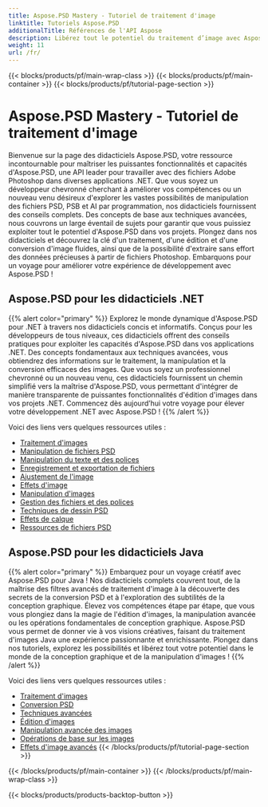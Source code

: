 ```yaml
---
title: Aspose.PSD Mastery - Tutoriel de traitement d'image
linktitle: Tutoriels Aspose.PSD
additionalTitle: Références de l'API Aspose
description: Libérez tout le potentiel du traitement d’image avec Aspose.PSD ! Plongez dans nos didacticiels complets pour obtenir des informations d’experts et des conseils pratiques.
weight: 11
url: /fr/
---
```


{{< blocks/products/pf/main-wrap-class >}}
{{< blocks/products/pf/main-container >}}
{{< blocks/products/pf/tutorial-page-section >}}

# Aspose.PSD Mastery - Tutoriel de traitement d'image


Bienvenue sur la page des didacticiels Aspose.PSD, votre ressource incontournable pour maîtriser les puissantes fonctionnalités et capacités d'Aspose.PSD, une API leader pour travailler avec des fichiers Adobe Photoshop dans diverses applications .NET. Que vous soyez un développeur chevronné cherchant à améliorer vos compétences ou un nouveau venu désireux d'explorer les vastes possibilités de manipulation des fichiers PSD, PSB et AI par programmation, nos didacticiels fournissent des conseils complets. Des concepts de base aux techniques avancées, nous couvrons un large éventail de sujets pour garantir que vous puissiez exploiter tout le potentiel d'Aspose.PSD dans vos projets. Plongez dans nos didacticiels et découvrez la clé d'un traitement, d'une édition et d'une conversion d'image fluides, ainsi que de la possibilité d'extraire sans effort des données précieuses à partir de fichiers Photoshop. Embarquons pour un voyage pour améliorer votre expérience de développement avec Aspose.PSD !

## Aspose.PSD pour les didacticiels .NET
{{% alert color="primary" %}}
Explorez le monde dynamique d'Aspose.PSD pour .NET à travers nos didacticiels concis et informatifs. Conçus pour les développeurs de tous niveaux, ces didacticiels offrent des conseils pratiques pour exploiter les capacités d'Aspose.PSD dans vos applications .NET. Des concepts fondamentaux aux techniques avancées, vous obtiendrez des informations sur le traitement, la manipulation et la conversion efficaces des images. Que vous soyez un professionnel chevronné ou un nouveau venu, ces didacticiels fournissent un chemin simplifié vers la maîtrise d'Aspose.PSD, vous permettant d'intégrer de manière transparente de puissantes fonctionnalités d'édition d'images dans vos projets .NET. Commencez dès aujourd’hui votre voyage pour élever votre développement .NET avec Aspose.PSD !
{{% /alert %}}

Voici des liens vers quelques ressources utiles :
 
- [Traitement d'images](./net/image-processing/)
- [Manipulation de fichiers PSD](./net/psd-file-manipulation/)
- [Manipulation du texte et des polices](./net/text-and-font-manipulation/)
- [Enregistrement et exportation de fichiers](./net/file-saving-and-exporting/)
- [Ajustement de l'image](./net/image-adjustment/)
- [Effets d'image](./net/image-effects/)
- [Manipulation d'images](./net/image-manipulation/)
- [Gestion des fichiers et des polices](./net/file-and-font-handling/)
- [Techniques de dessin PSD](./net/psd-drawing-techniques/)
- [Effets de calque](./net/layer-effects/)
- [Ressources de fichiers PSD](./net/psd-file-resources/)


## Aspose.PSD pour les didacticiels Java
{{% alert color="primary" %}}
Embarquez pour un voyage créatif avec Aspose.PSD pour Java ! Nos didacticiels complets couvrent tout, de la maîtrise des filtres avancés de traitement d'image à la découverte des secrets de la conversion PSD et à l'exploration des subtilités de la conception graphique. Élevez vos compétences étape par étape, que vous vous plongiez dans la magie de l'édition d'images, la manipulation avancée ou les opérations fondamentales de conception graphique. Aspose.PSD vous permet de donner vie à vos visions créatives, faisant du traitement d'images Java une expérience passionnante et enrichissante. Plongez dans nos tutoriels, explorez les possibilités et libérez tout votre potentiel dans le monde de la conception graphique et de la manipulation d'images !
{{% /alert %}}

Voici des liens vers quelques ressources utiles :

- [Traitement d'images](./java/image-processing/)
- [Conversion PSD](./java/psd-conversion/)
- [Techniques avancées](./java/advanced-techniques/)
- [Édition d'images](./java/image-editing/)
- [Manipulation avancée des images](./java/advanced-image-manipulation/)
- [Opérations de base sur les images](./java/basic-image-operations/)
- [Effets d'image avancés](./java/advanced-image-effects/)
{{< /blocks/products/pf/tutorial-page-section >}}

{{< /blocks/products/pf/main-container >}}
{{< /blocks/products/pf/main-wrap-class >}}

{{< blocks/products/products-backtop-button >}}

